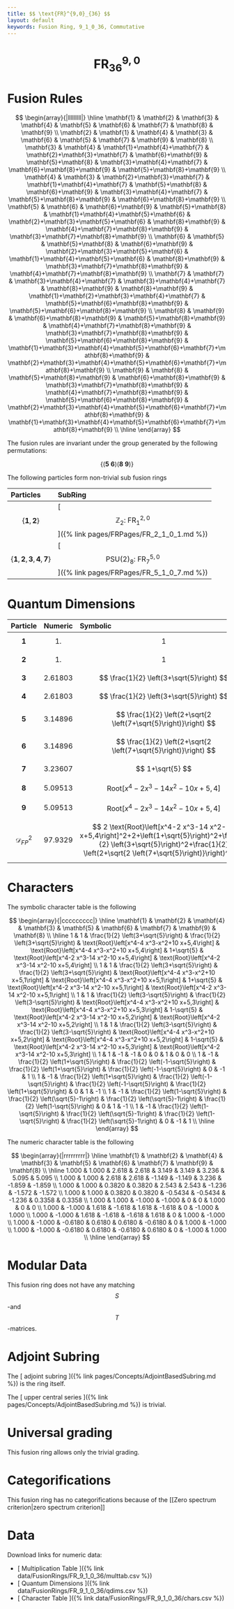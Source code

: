 ```yaml
---
title: $$ \text{FR}^{9,0}_{36} $$
layout: default
keywords: Fusion Ring, 9_1_0_36, Commutative
---
```

# $$ \text{FR}^{9,0}_{36} $$


# Fusion Rules

$$
\begin{array}{|lllllllll|}
\hline
 \mathbf{1} & \mathbf{2} & \mathbf{3} & \mathbf{4} & \mathbf{5} & \mathbf{6} & \mathbf{7} & \mathbf{8} & \mathbf{9} \\
 \mathbf{2} & \mathbf{1} & \mathbf{4} & \mathbf{3} & \mathbf{6} & \mathbf{5} & \mathbf{7} & \mathbf{9} & \mathbf{8} \\
 \mathbf{3} & \mathbf{4} & \mathbf{1}+\mathbf{4}+\mathbf{7} & \mathbf{2}+\mathbf{3}+\mathbf{7} & \mathbf{6}+\mathbf{9} & \mathbf{5}+\mathbf{8} & \mathbf{3}+\mathbf{4}+\mathbf{7} & \mathbf{6}+\mathbf{8}+\mathbf{9} & \mathbf{5}+\mathbf{8}+\mathbf{9} \\
 \mathbf{4} & \mathbf{3} & \mathbf{2}+\mathbf{3}+\mathbf{7} & \mathbf{1}+\mathbf{4}+\mathbf{7} & \mathbf{5}+\mathbf{8} & \mathbf{6}+\mathbf{9} & \mathbf{3}+\mathbf{4}+\mathbf{7} & \mathbf{5}+\mathbf{8}+\mathbf{9} & \mathbf{6}+\mathbf{8}+\mathbf{9} \\
 \mathbf{5} & \mathbf{6} & \mathbf{6}+\mathbf{9} & \mathbf{5}+\mathbf{8} & \mathbf{1}+\mathbf{4}+\mathbf{5}+\mathbf{6} & \mathbf{2}+\mathbf{3}+\mathbf{5}+\mathbf{6} & \mathbf{8}+\mathbf{9} & \mathbf{4}+\mathbf{7}+\mathbf{8}+\mathbf{9} & \mathbf{3}+\mathbf{7}+\mathbf{8}+\mathbf{9} \\
 \mathbf{6} & \mathbf{5} & \mathbf{5}+\mathbf{8} & \mathbf{6}+\mathbf{9} & \mathbf{2}+\mathbf{3}+\mathbf{5}+\mathbf{6} & \mathbf{1}+\mathbf{4}+\mathbf{5}+\mathbf{6} & \mathbf{8}+\mathbf{9} & \mathbf{3}+\mathbf{7}+\mathbf{8}+\mathbf{9} & \mathbf{4}+\mathbf{7}+\mathbf{8}+\mathbf{9} \\
 \mathbf{7} & \mathbf{7} & \mathbf{3}+\mathbf{4}+\mathbf{7} & \mathbf{3}+\mathbf{4}+\mathbf{7} & \mathbf{8}+\mathbf{9} & \mathbf{8}+\mathbf{9} & \mathbf{1}+\mathbf{2}+\mathbf{3}+\mathbf{4}+\mathbf{7} & \mathbf{5}+\mathbf{6}+\mathbf{8}+\mathbf{9} & \mathbf{5}+\mathbf{6}+\mathbf{8}+\mathbf{9} \\
 \mathbf{8} & \mathbf{9} & \mathbf{6}+\mathbf{8}+\mathbf{9} & \mathbf{5}+\mathbf{8}+\mathbf{9} & \mathbf{4}+\mathbf{7}+\mathbf{8}+\mathbf{9} & \mathbf{3}+\mathbf{7}+\mathbf{8}+\mathbf{9} & \mathbf{5}+\mathbf{6}+\mathbf{8}+\mathbf{9} & \mathbf{1}+\mathbf{3}+\mathbf{4}+\mathbf{5}+\mathbf{6}+\mathbf{7}+\mathbf{8}+\mathbf{9} & \mathbf{2}+\mathbf{3}+\mathbf{4}+\mathbf{5}+\mathbf{6}+\mathbf{7}+\mathbf{8}+\mathbf{9} \\
 \mathbf{9} & \mathbf{8} & \mathbf{5}+\mathbf{8}+\mathbf{9} & \mathbf{6}+\mathbf{8}+\mathbf{9} & \mathbf{3}+\mathbf{7}+\mathbf{8}+\mathbf{9} & \mathbf{4}+\mathbf{7}+\mathbf{8}+\mathbf{9} & \mathbf{5}+\mathbf{6}+\mathbf{8}+\mathbf{9} & \mathbf{2}+\mathbf{3}+\mathbf{4}+\mathbf{5}+\mathbf{6}+\mathbf{7}+\mathbf{8}+\mathbf{9} & \mathbf{1}+\mathbf{3}+\mathbf{4}+\mathbf{5}+\mathbf{6}+\mathbf{7}+\mathbf{8}+\mathbf{9} \\
\hline
\end{array}
$$


The fusion rules are invariant under the group generated by the following permutations:

$$ \{(\mathbf{5} \  \mathbf{6}) (\mathbf{8} \  \mathbf{9})\} $$


The following particles form non-trivial sub fusion rings

| Particles | SubRing |
| :------ | :------ |
| $$ \{\mathbf{1},\mathbf{2}\} $$ | [ $$ \mathbb{Z}_2:\ \text{FR}^{2,0}_{1} $$ ]({% link pages/FRPages/FR_2_1_0_1.md %}) |
| $$ \{\mathbf{1},\mathbf{2},\mathbf{3},\mathbf{4},\mathbf{7}\} $$ | [ $$ \text{PSU(2})_8:\ \text{FR}^{5,0}_{7} $$ ]({% link pages/FRPages/FR_5_1_0_7.md %}) |

# Quantum Dimensions

| Particle | Numeric | Symbolic |
| :------ | :------ | :------ |
| $$ \mathbf{1} $$ | $$ 1. $$ | $$ 1 $$ |
| $$ \mathbf{2} $$ | $$ 1. $$ | $$ 1 $$ |
| $$ \mathbf{3} $$ | $$ 2.61803 $$ | $$ \frac{1}{2} \left(3+\sqrt{5}\right) $$ |
| $$ \mathbf{4} $$ | $$ 2.61803 $$ | $$ \frac{1}{2} \left(3+\sqrt{5}\right) $$ |
| $$ \mathbf{5} $$ | $$ 3.14896 $$ | $$ \frac{1}{2} \left(2+\sqrt{2 \left(7+\sqrt{5}\right)}\right) $$ |
| $$ \mathbf{6} $$ | $$ 3.14896 $$ | $$ \frac{1}{2} \left(2+\sqrt{2 \left(7+\sqrt{5}\right)}\right) $$ |
| $$ \mathbf{7} $$ | $$ 3.23607 $$ | $$ 1+\sqrt{5} $$ |
| $$ \mathbf{8} $$ | $$ 5.09513 $$ | $$ \text{Root}\left[x^4-2 x^3-14 x^2-10 x+5,4\right] $$ |
| $$ \mathbf{9} $$ | $$ 5.09513 $$ | $$ \text{Root}\left[x^4-2 x^3-14 x^2-10 x+5,4\right] $$ |
| $$ \mathcal{D}_{FP}^2 $$ | $$ 97.9329 $$ | $$ 2 \text{Root}\left[x^4-2 x^3-14 x^2-10 x+5,4\right]^2+2+\left(1+\sqrt{5}\right)^2+\frac{1}{2} \left(3+\sqrt{5}\right)^2+\frac{1}{2} \left(2+\sqrt{2 \left(7+\sqrt{5}\right)}\right)^2 $$ |

# Characters

The symbolic character table is the following

$$
\begin{array}{|ccccccccc|}
\hline
 \mathbf{1} & \mathbf{2} & \mathbf{4} & \mathbf{3} & \mathbf{5} & \mathbf{6} & \mathbf{7} & \mathbf{9} & \mathbf{8} \\
\hline
 1 & 1 & \frac{1}{2} \left(3+\sqrt{5}\right) & \frac{1}{2} \left(3+\sqrt{5}\right) & \text{Root}\left[x^4-4 x^3-x^2+10 x+5,4\right] & \text{Root}\left[x^4-4 x^3-x^2+10 x+5,4\right] & 1+\sqrt{5} & \text{Root}\left[x^4-2 x^3-14 x^2-10 x+5,4\right] & \text{Root}\left[x^4-2 x^3-14 x^2-10 x+5,4\right] \\
 1 & 1 & \frac{1}{2} \left(3+\sqrt{5}\right) & \frac{1}{2} \left(3+\sqrt{5}\right) & \text{Root}\left[x^4-4 x^3-x^2+10 x+5,1\right] & \text{Root}\left[x^4-4 x^3-x^2+10 x+5,1\right] & 1+\sqrt{5} & \text{Root}\left[x^4-2 x^3-14 x^2-10 x+5,1\right] & \text{Root}\left[x^4-2 x^3-14 x^2-10 x+5,1\right] \\
 1 & 1 & \frac{1}{2} \left(3-\sqrt{5}\right) & \frac{1}{2} \left(3-\sqrt{5}\right) & \text{Root}\left[x^4-4 x^3-x^2+10 x+5,3\right] & \text{Root}\left[x^4-4 x^3-x^2+10 x+5,3\right] & 1-\sqrt{5} & \text{Root}\left[x^4-2 x^3-14 x^2-10 x+5,2\right] & \text{Root}\left[x^4-2 x^3-14 x^2-10 x+5,2\right] \\
 1 & 1 & \frac{1}{2} \left(3-\sqrt{5}\right) & \frac{1}{2} \left(3-\sqrt{5}\right) & \text{Root}\left[x^4-4 x^3-x^2+10 x+5,2\right] & \text{Root}\left[x^4-4 x^3-x^2+10 x+5,2\right] & 1-\sqrt{5} & \text{Root}\left[x^4-2 x^3-14 x^2-10 x+5,3\right] & \text{Root}\left[x^4-2 x^3-14 x^2-10 x+5,3\right] \\
 1 & 1 & -1 & -1 & 0 & 0 & 1 & 0 & 0 \\
 1 & -1 & \frac{1}{2} \left(1+\sqrt{5}\right) & \frac{1}{2} \left(-1-\sqrt{5}\right) & \frac{1}{2} \left(1+\sqrt{5}\right) & \frac{1}{2} \left(-1-\sqrt{5}\right) & 0 & -1 & 1 \\
 1 & -1 & \frac{1}{2} \left(1+\sqrt{5}\right) & \frac{1}{2} \left(-1-\sqrt{5}\right) & \frac{1}{2} \left(-1-\sqrt{5}\right) & \frac{1}{2} \left(1+\sqrt{5}\right) & 0 & 1 & -1 \\
 1 & -1 & \frac{1}{2} \left(1-\sqrt{5}\right) & \frac{1}{2} \left(\sqrt{5}-1\right) & \frac{1}{2} \left(\sqrt{5}-1\right) & \frac{1}{2} \left(1-\sqrt{5}\right) & 0 & 1 & -1 \\
 1 & -1 & \frac{1}{2} \left(1-\sqrt{5}\right) & \frac{1}{2} \left(\sqrt{5}-1\right) & \frac{1}{2} \left(1-\sqrt{5}\right) & \frac{1}{2} \left(\sqrt{5}-1\right) & 0 & -1 & 1 \\
\hline
\end{array}
$$

The numeric character table is the following

$$
\begin{array}{|rrrrrrrrr|}
\hline
 \mathbf{1} & \mathbf{2} & \mathbf{4} & \mathbf{3} & \mathbf{5} & \mathbf{6} & \mathbf{7} & \mathbf{9} & \mathbf{8} \\
\hline
 1.000 & 1.000 & 2.618 & 2.618 & 3.149 & 3.149 & 3.236 & 5.095 & 5.095 \\
 1.000 & 1.000 & 2.618 & 2.618 & -1.149 & -1.149 & 3.236 & -1.859 & -1.859 \\
 1.000 & 1.000 & 0.3820 & 0.3820 & 2.543 & 2.543 & -1.236 & -1.572 & -1.572 \\
 1.000 & 1.000 & 0.3820 & 0.3820 & -0.5434 & -0.5434 & -1.236 & 0.3358 & 0.3358 \\
 1.000 & 1.000 & -1.000 & -1.000 & 0 & 0 & 1.000 & 0 & 0 \\
 1.000 & -1.000 & 1.618 & -1.618 & 1.618 & -1.618 & 0 & -1.000 & 1.000 \\
 1.000 & -1.000 & 1.618 & -1.618 & -1.618 & 1.618 & 0 & 1.000 & -1.000 \\
 1.000 & -1.000 & -0.6180 & 0.6180 & 0.6180 & -0.6180 & 0 & 1.000 & -1.000 \\
 1.000 & -1.000 & -0.6180 & 0.6180 & -0.6180 & 0.6180 & 0 & -1.000 & 1.000 \\
\hline
\end{array}
$$

# Modular Data

This fusion ring does not have any matching $$ S $$-and $$ T $$-matrices.

# Adjoint Subring

The [ adjoint subring ]({% link pages/Concepts/AdjointBasedSubring.md %}) is the ring itself.

The [ upper central series ]({% link pages/Concepts/AdjointBasedSubring.md %}) is trivial.

# Universal grading

This fusion ring allows only the trivial grading.

# Categorifications

This fusion ring has no categorifications because of the [[Zero spectrum criterion|zero spectrum criterion]]

# Data

Download links for numeric data:

* [ Multiplication Table ]({% link data/FusionRings/FR_9_1_0_36/multtab.csv %})
* [ Quantum Dimensions ]({% link data/FusionRings/FR_9_1_0_36/qdims.csv %})
* [ Character Table ]({% link data/FusionRings/FR_9_1_0_36/chars.csv %})